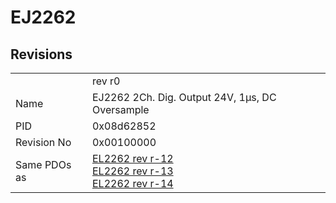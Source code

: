 # EJ2262

## Revisions
<table>
<tr>
<td></td>
<td>rev r0</td>
</tr>
<tr>
<td>Name</td>
<td>EJ2262 2Ch. Dig. Output 24V, 1µs, DC Oversample</td>
</tr>
<tr>
<td>PID</td>
<td>0x08d62852</td>
</tr>
<tr>
<td>Revision No</td>
<td>0x00100000</td>
</tr>
<tr>
<td>Same PDOs as</td>
<td><a href="EL2262.md">EL2262 rev r-12</a><br/><a href="EL2262.md">EL2262 rev r-13</a><br/><a href="EL2262.md">EL2262 rev r-14</a></td>
</tr>
</table>
